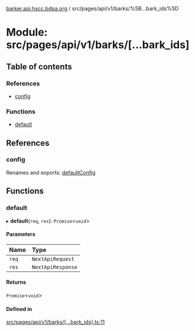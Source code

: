 [barker.api.hscc.bdpa.org][1] / src/pages/api/v1/barks/%5B...bark_ids%5D

# Module: src/pages/api/v1/barks/\[...bark_ids]

## Table of contents

### References

- [config][2]

### Functions

- [default][3]

## References

### config

Renames and exports: [defaultConfig][4]

## Functions

### default

▸ **default**(`req`, `res`): `Promise`<`void`>

#### Parameters

| Name  | Type              |
| :---- | :---------------- |
| `req` | `NextApiRequest`  |
| `res` | `NextApiResponse` |

#### Returns

`Promise`<`void`>

#### Defined in

[src/pages/api/v1/barks/\[...bark_ids\].ts:11][5]

[1]: ../README.md
[2]: src_pages_api_v1_barks_____bark_ids_.md#config
[3]: src_pages_api_v1_barks_____bark_ids_.md#default
[4]: src_backend_middleware.md#defaultconfig

[5]:
https://github.com/nhscc/barker.api.hscc.bdpa.org/blob/86fb7f5/src/pages/api/v1/barks/[...bark_ids].ts#L11
